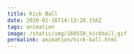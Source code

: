 ```yaml
---
title: Kick Ball
date: 2020-02-16T14:13:20.156Z
tags: animation
image: /static/img/160518_kickball.gif
permalink: animation/kick-ball.html
---
```


